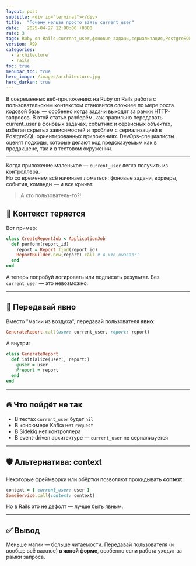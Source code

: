 ```yaml
---
layout: post
subtitle: <div id="terminal"></div>
title:  "Почему нельзя просто взять current_user"
date:   2025-04-27 12:00:00 +0300
rate: 3
tags: Ruby on Rails,current_user,фоновые задачи,сериализация,PostgreSQL,DevOps
version: A9X
categories:
  - architecture
  - rails
toc: true
menubar_toc: true
hero_image: /images/architecture.jpg
hero_darken: true
---
```

В современных веб-приложениях на Ruby on Rails работа с пользовательским контекстом становится сложнее по мере роста кодовой базы — особенно когда задачи выходят за рамки HTTP-запросов. В этой статье разберём, как правильно передавать current_user в фоновых задачах, событиях и сервисных объектах, избегая скрытых зависимостей и проблем с сериализацией в PostgreSQL-ориентированных приложениях. DevOps-специалисты оценят подходы, которые делают код предсказуемым как в продакшене, так и в тестовом окружении.

---

Когда приложение маленькое — `current_user` легко получить из контроллера.  
Но со временем всё начинает ломаться: фоновые задачи, воркеры, события, команды — и все кричат:
> А кто пользователь-то?!

## 🧵 Контекст теряется

Вот пример:

```ruby
class CreateReportJob < ApplicationJob
  def perform(report_id)
    report = Report.find(report_id)
    ReportBuilder.new(report).call # А кто вызвал?!
  end
end
````

А теперь попробуй логировать или подписать результат. Без `current_user` — это невозможно.

---

## 🧳 Передавай явно

Вместо "магии из воздуха", передавай пользователя **явно**:

```ruby
GenerateReport.call(user: current_user, report: report)
```

А внутри:

```ruby
class GenerateReport
  def initialize(user:, report:)
    @user = user
    @report = report
  end
end
```

---

## 🔥 Что пойдёт не так

* В тестах `current_user` будет `nil`
* В консюмере Kafka нет `request`
* В Sidekiq нет контроллера
* В event-driven архитектуре — `current_user` не сериализуется

---

## 🛡️ Альтернатива: context

Некоторые фреймворки или обёртки позволяют прокидывать **context**:

```ruby
context = { current_user: user }
SomeService.call(context: context)
```

Но в Rails это не дефолт — лучше быть явным.

---

## ✅ Вывод

Меньше магии — больше читаемости.
Передавай пользователя (и вообще всё важное) **в явной форме**, особенно если работа уходит за рамки запроса.
